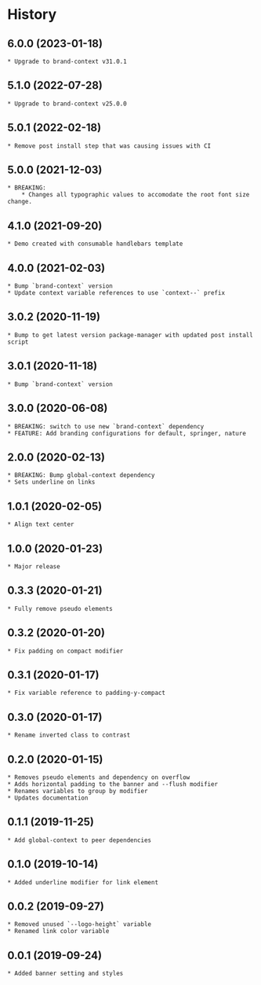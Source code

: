 # History

## 6.0.0 (2023-01-18)
    * Upgrade to brand-context v31.0.1

## 5.1.0 (2022-07-28)
    * Upgrade to brand-context v25.0.0

## 5.0.1 (2022-02-18)
    * Remove post install step that was causing issues with CI

## 5.0.0 (2021-12-03)
    * BREAKING:
        * Changes all typographic values to accomodate the root font size change.

## 4.1.0 (2021-09-20)
    * Demo created with consumable handlebars template

## 4.0.0 (2021-02-03)
    * Bump `brand-context` version
    * Update context variable references to use `context--` prefix

## 3.0.2 (2020-11-19)
    * Bump to get latest version package-manager with updated post install script

## 3.0.1 (2020-11-18)
    * Bump `brand-context` version

## 3.0.0 (2020-06-08)
    * BREAKING: switch to use new `brand-context` dependency
    * FEATURE: Add branding configurations for default, springer, nature

## 2.0.0 (2020-02-13)
    * BREAKING: Bump global-context dependency
    * Sets underline on links

## 1.0.1 (2020-02-05)
    * Align text center

## 1.0.0 (2020-01-23)
    * Major release

## 0.3.3 (2020-01-21)
    * Fully remove pseudo elements

## 0.3.2 (2020-01-20)
    * Fix padding on compact modifier

## 0.3.1 (2020-01-17)
    * Fix variable reference to padding-y-compact

## 0.3.0 (2020-01-17)
    * Rename inverted class to contrast

## 0.2.0 (2020-01-15)
    * Removes pseudo elements and dependency on overflow
    * Adds horizontal padding to the banner and --flush modifier
    * Renames variables to group by modifier
    * Updates documentation

## 0.1.1 (2019-11-25)
    * Add global-context to peer dependencies

## 0.1.0 (2019-10-14)
    * Added underline modifier for link element

## 0.0.2 (2019-09-27)
    * Removed unused `--logo-height` variable
    * Renamed link color variable

## 0.0.1 (2019-09-24)
    * Added banner setting and styles
